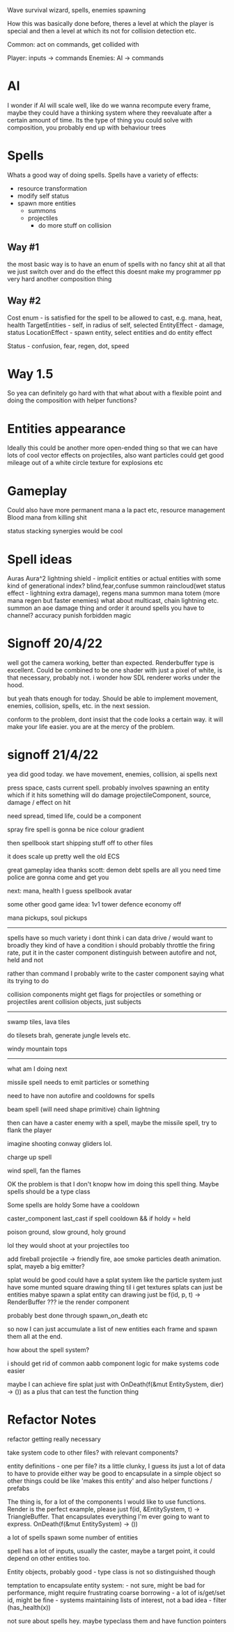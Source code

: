 Wave survival
wizard, spells, enemies spawning

How this was basically done before, theres a level at which the player is special and then a level at which its not for collision detection etc.

Common: act on commands, get collided with

Player: inputs -> commands
Enemies: AI -> commands


# AI
I wonder if AI will scale well, like do we wanna recompute every frame, maybe they could have a thinking system where they reevaluate after a certain amount of time.
Its the type of thing you could solve with composition, you probably end up with behaviour trees

# Spells
Whats a good way of doing spells. Spells have a variety of effects:
* resource transformation
* modify self status
* spawn more entities
    * summons
    * projectiles
        * do more stuff on collision

## Way #1
the most basic way is to have an enum of spells with no fancy shit at all that we just switch over and do the effect
this doesnt make my programmer pp very hard
another composition thing

## Way #2
Cost enum - is satisfied for the spell to be allowed to cast, e.g. mana, heat, health
TargetEntities - self, in radius of self, selected
EntityEffect - damage, status
LocationEffect - spawn entity, select entities and do entity effect


Status - confusion, fear, regen, dot, speed


# Way 1.5
So yea can definitely go hard with that
what about with a flexible point and doing the composition with helper functions?


# Entities appearance
Ideally this could be another more open-ended thing so that we can have lots of cool vector effects on projectiles, also want particles
could get good mileage out of a white circle texture for explosions etc


# Gameplay
Could also have more permanent mana a la pact etc, resource management
Blood mana from killing shit

status stacking synergies would be cool

# Spell ideas
Auras
Aura^2
lightning shield - implicit entities or actual entities with some kind of generational index?
blind,fear,confuse
summon raincloud(wet status effect - lightning extra damage), regens mana
summon mana totem (more mana regen but faster enemies)
what about multicast, chain lightning etc.
summon an aoe damage thing and order it around
spells you have to channel?
accuracy punish
forbidden magic

# Signoff 20/4/22
well got the camera working, better than expected.
Renderbuffer type is excellent. Could be combined to be one shader with just a pixel of white, is that necessary, probably not. i wonder how SDL renderer works under the hood.

but yeah thats enough for today. 
Should be able to implement movement, enemies, collision, spells, etc. in the next session.



conform to the problem, dont insist that the code looks a certain way. it will make your life easier. you are at the mercy of the problem.


# signoff 21/4/22
yea did good today. we have movement, enemies, collision, ai
spells next

press space, casts current spell. probably involves spawning an entity which if it hits something will do damage
projectileComponent, source, damage / effect on hit


need spread,
timed life, could be a component

spray fire spell is gonna be nice
colour gradient

then spellbook
start shipping stuff off to other files

it does scale up pretty well the old ECS 



great gameplay idea thanks scott: demon debt
spells are all you need
time police are gonna come and get you

next: mana, health I guess
spellbook
avatar


some other good game idea: 1v1 tower defence
economy off

mana pickups, soul pickups

---

spells have so much variety i dont think i can data drive / would want to
broadly they kind of have a condition
i should probably throttle the firing rate, put it in the caster component
distinguish between autofire and not, held and not

rather than command I probably write to the caster component saying what its trying to do


collision components might get flags for projectiles or something
or projectiles arent collision objects, just subjects


---

swamp tiles, lava tiles

do tilesets brah, generate jungle levels etc.

windy mountain tops

--------

what am I doing next

missile spell needs to emit particles or something

need to have non autofire and cooldowns for spells

beam spell (will need shape primitive)
    chain lightning

then can have a caster enemy with a spell, maybe the missile spell, try to flank the player

imagine shooting conway gliders lol.

charge up spell

wind spell, fan the flames


OK the problem is that I don't knopw how im doing this spell thing.
Maybe spells should be a type class

Some spells are holdy
Some have a cooldown

caster_component last_cast
if spell cooldown && if holdy = held

poison ground, slow ground, holy ground

lol they would shoot at your projectiles too

add fireball
projectile -> friendly fire, aoe
smoke particles
death animation. splat, mayeb a big emitter?

splat would be good
could have a splat system like the particle system
just have some munted square drawing thing til i get textures
splats can just be entities
mabye spawn a splat entity
can drawing just be f(id, p, t) -> RenderBuffer ???
ie the render component

probably best done through spawn_on_death etc


so now I can just accumulate a list of new entities each frame and spawn them all at the end.

how about the spell system?

i should get rid of common
aabb component
logic for make systems code easier


maybe I can achieve fire splat just with OnDeath(f(&mut EntitySystem, dier) -> ())
as a plus that can test the function thing




# Refactor Notes
refactor getting really necessary

take system code to other files? with relevant components?

entity definitions - one per file?
    its a little clunky, I guess its just a lot of data to have to provide either way
    be good to encapsulate in a simple object so other things could be like 'makes this entity'
    and also helper functions / prefabs

The thing is, for a lot of the components I would like to use functions. Render is the perfect example, please just f(id, &EntitySystem, t) -> TriangleBuffer. That encapsulates everything I'm ever going to want to express.
OnDeath(f(&mut EntitySystem) -> ())

a lot of spells spawn some number of entities

spell has a lot of inputs, usually the caster, maybe a target point, it could depend on other entities too.

Entity objects, probably good
    - type class is not so distinguished though

temptation to encapsulate entity system:
    - not sure, might be bad for performance, might require frustrating coarse borrowing
    - a lot of is/get/set id, might be fine
    - systems maintaining lists of interest, not a bad idea
    - filter (has_health(x))


not sure about spells hey. maybe typeclass them and have function pointers